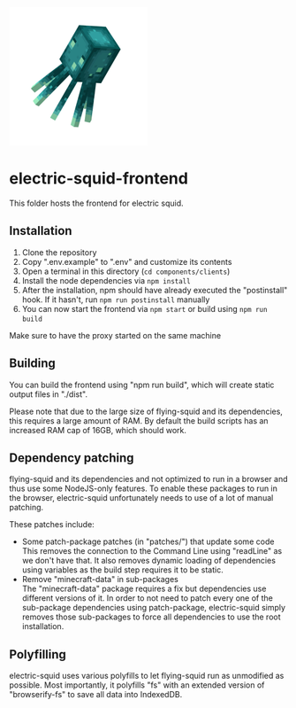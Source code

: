 <img src="src/logo.png" width="250" height="250" />

# electric-squid-frontend

This folder hosts the frontend for electric squid.

## Installation

1. Clone the repository
2. Copy ".env.example" to ".env" and customize its contents
3. Open a terminal in this directory (`cd components/clients`)
4. Install the node dependencies via `npm install`
5. After the installation, npm should have already executed the "postinstall" hook. If it hasn't, run `npm run postinstall` manually
6. You can now start the frontend via `npm start` or build using `npm run build`

Make sure to have the proxy started on the same machine

## Building

You can build the frontend using "npm run build", which will create static output files in "./dist".

Please note that due to the large size of flying-squid and its dependencies, this requires a large amount of RAM. By default the build scripts has an increased RAM cap of 16GB, which should work.

## Dependency patching

flying-squid and its dependencies and not optimized to run in a browser and thus use some NodeJS-only features. To enable these packages to run in the browser, electric-squid unfortunately needs to use of a lot of manual patching.

These patches include:

- Some patch-package patches (in "patches/") that update some code<br >
  This removes the connection to the Command Line using "readLine" as we don't have that. It also removes dynamic loading of dependencies using variables as the build step requires it to be static.
- Remove "minecraft-data" in sub-packages<br />
  The "minecraft-data" package requires a fix but dependencies use different versions of it. In order to not need to patch every one of the sub-package dependencies using patch-package, electric-squid simply removes those sub-packages to force all dependencies to use the root installation.

## Polyfilling

electric-squid uses various polyfills to let flying-squid run as unmodified as possible. Most importantly, it polyfills "fs" with an extended version of "browserify-fs" to save all data into IndexedDB.
